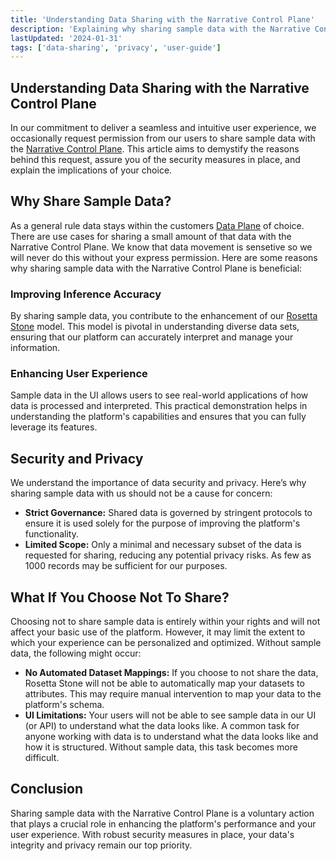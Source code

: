 ```yaml
---
title: 'Understanding Data Sharing with the Narrative Control Plane'
description: 'Explaining why sharing sample data with the Narrative Control Plane is secure, beneficial, and essential for an enhanced user experience.'
lastUpdated: '2024-01-31'
tags: ['data-sharing', 'privacy', 'user-guide']
---
```


## Understanding Data Sharing with the Narrative Control Plane

In our commitment to deliver a seamless and intuitive user experience, we occasionally request permission from our users to share sample data with the [Narrative Control Plane](/knowledge-base/concepts/key-narrative-concepts/what-is-a-control-plane). This article aims to demystify the reasons behind this request, assure you of the security measures in place, and explain the implications of your choice.

## Why Share Sample Data?

As a general rule data stays within the customers [Data Plane](/knowledge-base/concepts/key-narrative-concepts/what-is-a-data-plane) of choice.  There are use cases for sharing a small amount of that data with the Narrative Control Plane. We know that data movement is sensetive so we will never do this without your express permission.  Here are some reasons why sharing sample data with the Narrative Control Plane is beneficial:

### Improving Inference Accuracy

By sharing sample data, you contribute to the enhancement of our [Rosetta Stone](/knowledge-base/concepts/key-narrative-concepts/rosetta-stone/what-is-rosetta-stone) model. This model is pivotal in understanding diverse data sets, ensuring that our platform can accurately interpret and manage your information.

### Enhancing User Experience

Sample data in the UI allows users to see real-world applications of how data is processed and interpreted. This practical demonstration helps in understanding the platform's capabilities and ensures that you can fully leverage its features.

## Security and Privacy

We understand the importance of data security and privacy. Here’s why sharing sample data with us should not be a cause for concern:

- **Strict Governance:** Shared data is governed by stringent protocols to ensure it is used solely for the purpose of improving the platform's functionality.
- **Limited Scope:** Only a minimal and necessary subset of the data is requested for sharing, reducing any potential privacy risks.  As few as 1000 records may be sufficient for our purposes.

## What If You Choose Not To Share?

Choosing not to share sample data is entirely within your rights and will not affect your basic use of the platform. However, it may limit the extent to which your experience can be personalized and optimized. Without sample data, the following might occur:

- **No Automated Dataset Mappings:** If you choose to not share the data, Rosetta Stone will not be able to automatically map your datasets to attributes. This may require manual intervention to map your data to the platform's schema.
- **UI Limitations:** Your users will not be able to see sample data in our UI (or API) to understand what the data looks like.  A common task for anyone working with data is to understand what the data looks like and how it is structured.  Without sample data, this task becomes more difficult.

## Conclusion

Sharing sample data with the Narrative Control Plane is a voluntary action that plays a crucial role in enhancing the platform's performance and your user experience. With robust security measures in place, your data's integrity and privacy remain our top priority.

